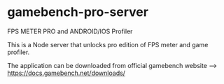 # gamebench-pro-server

FPS METER PRO and ANDROID/IOS Profiler

This is a Node server that unlocks pro edition of FPS meter and game profiler.

The application can be downloaded from official gamebench website
--> https://docs.gamebench.net/downloads/
